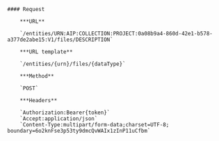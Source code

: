     #### Request

        ***URL**

        `/entities/URN:AIP:COLLECTION:PROJECT:0a08b9a4-860d-42e1-b578-a377de2abe15:V1/files/DESCRIPTION`

        ***URL template**

        `/entities/{urn}/files/{dataType}`

        ***Method**

        `POST`

        ***Headers**

        `Authorization:Bearer{token}`
        `Accept:application/json`
        `Content-Type:multipart/form-data;charset=UTF-8; boundary=6o2knFse3p53ty9dmcQvWAIx1zInP11uCfbm`
